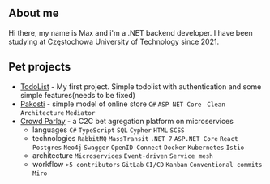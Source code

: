## About me
Hi there, my name is Max and i'm a .NET backend developer. I have been studying at Częstochowa University of Technology since 2021.

## Pet projects
- [TodoList](https://github.com/Maxaytt/TodoList) - My first project. Simple todolist with authentication and some simple features(needs to be fixed)
- [Pakosti](https://github.com/Maxaytt/Pakosti) -  simple model of online store  `C#` `ASP NET Core` ` Clean Architecture` `Mediator`
- [Crowd Parlay](https://github.com/crowdparlay) - a C2C bet agregation platform on microservices
  - languages `C#` `TypeScript` `SQL` `Cypher` `HTML` `SCSS`
  - technologies `RabbitMQ` `MassTransit` `.NET 7` `ASP.NET Core` `React` `Postgres` `Neo4j` `Swagger` `OpenID Connect` `Docker` `Kubernetes` `Istio`
  - architecture `Microservices` `Event-driven` `Service mesh`
  - workflow `>5 contributors` `GitLab` `CI/CD` `Kanban` `Conventional commits` `Miro`
